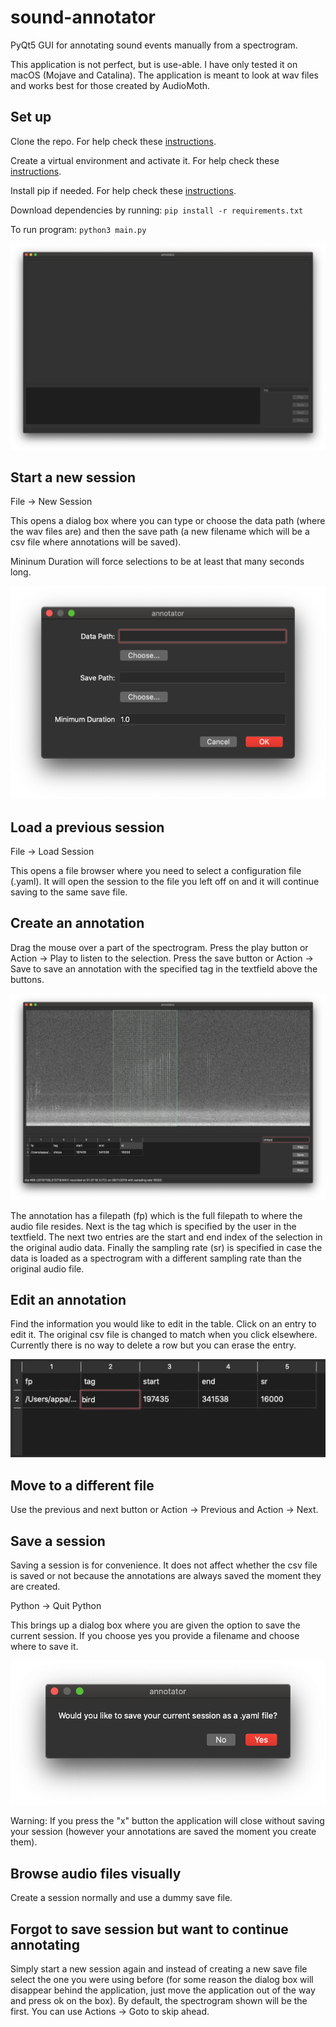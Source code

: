 # sound-annotator
PyQt5 GUI for annotating sound events manually from a spectrogram.

This application is not perfect, but is use-able. I have only tested it on macOS (Mojave and Catalina). The application is meant to look at wav files and works best for those created by AudioMoth.  

## Set up
Clone the repo. For help check these [instructions](https://help.github.com/en/github/creating-cloning-and-archiving-repositories/cloning-a-repository). 

Create a virtual environment and activate it. For help check these [instructions](https://docs.python.org/3/tutorial/venv.html).

Install pip if needed. For help check these [instructions](https://pip.pypa.io/en/stable/installing/).

Download dependencies by running:
`pip install -r requirements.txt`

To run program:
`python3 main.py`

![Alt text](/screenshots/start.png?raw=true "Starting Screen")

## Start a new session
File -> New Session

This opens a dialog box where you can type or choose the data path (where the wav files are) and then the save path (a new filename which will be a csv file where annotations will be saved). 

Mininum Duration will force selections to be at least that many seconds long.

![Alt text](/screenshots/new_session.png?raw=true)

## Load a previous session
File -> Load Session

This opens a file browser where you need to select a configuration file (.yaml). It will open the session to the file you left off on and it will continue saving to the same save file. 

## Create an annotation
Drag the mouse over a part of the spectrogram. Press the play button or Action -> Play to listen to the selection. Press the save button or Action -> Save to save an annotation with the specified tag in the textfield above the buttons.

![Alt text](/screenshots/create_anno.png?raw=true)

The annotation has a filepath (fp) which is the full filepath to where the audio file resides. Next is the tag which is specified by the user in the textfield. The next two entries are the start and end index of the selection in the original audio data. Finally the sampling rate (sr) is specified in case the data is loaded as a spectrogram with a different sampling rate than the original audio file.

## Edit an annotation
Find the information you would like to edit in the table. Click on an entry to edit it. The original csv file is changed to match when you click elsewhere. Currently there is no way to delete a row but you can erase the entry. 

![Alt text](/screenshots/edit_tag.png?raw=true)

## Move to a different file
Use the previous and next button or Action -> Previous and Action -> Next. 

## Save a session
Saving a session is for convenience. It does not affect whether the csv file is saved or not because the annotations are always saved the moment they are created. 

Python -> Quit Python

This brings up a dialog box where you are given the option to save the current session. If you choose yes you provide a filename and choose where to save it. 

![Alt text](/screenshots/save_session.png?raw=true)

Warning: If you press the "x" button the application will close without saving your session (however your annotations are saved the moment you create them).

## Browse audio files visually
Create a session normally and use a dummy save file.  

## Forgot to save session but want to continue annotating 
Simply start a new session again and instead of creating a new save file select the one you were using before (for some reason the dialog box will disappear behind the application, just move the application out of the way and press ok on the box). By default, the spectrogram shown will be the first. You can use Actions -> Goto to skip ahead. 




